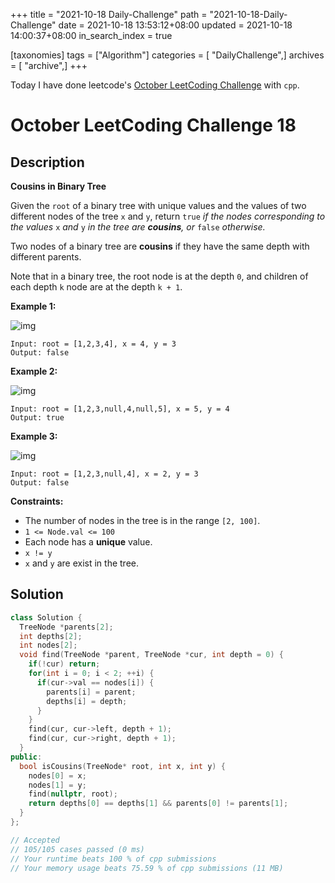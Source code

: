 +++
title = "2021-10-18 Daily-Challenge"
path = "2021-10-18-Daily-Challenge"
date = 2021-10-18 13:53:12+08:00
updated = 2021-10-18 14:00:37+08:00
in_search_index = true

[taxonomies]
tags = ["Algorithm"]
categories = [ "DailyChallenge",]
archives = [ "archive",]
+++

Today I have done leetcode's [October LeetCoding Challenge](https://leetcode.com/problems/cousins-in-binary-tree) with `cpp`.

<!-- more -->

# October LeetCoding Challenge 18

## Description

**Cousins in Binary Tree**

Given the `root` of a binary tree with unique values and the values of two different nodes of the tree `x` and `y`, return `true` *if the nodes corresponding to the values* `x` *and* `y` *in the tree are **cousins**, or* `false` *otherwise.*

Two nodes of a binary tree are **cousins** if they have the same depth with different parents.

Note that in a binary tree, the root node is at the depth `0`, and children of each depth `k` node are at the depth `k + 1`.

 

**Example 1:**

![img](https://assets.leetcode.com/uploads/2019/02/12/q1248-01.png)

```
Input: root = [1,2,3,4], x = 4, y = 3
Output: false
```

**Example 2:**

![img](https://assets.leetcode.com/uploads/2019/02/12/q1248-02.png)

```
Input: root = [1,2,3,null,4,null,5], x = 5, y = 4
Output: true
```

**Example 3:**

![img](https://assets.leetcode.com/uploads/2019/02/13/q1248-03.png)

```
Input: root = [1,2,3,null,4], x = 2, y = 3
Output: false
```

 

**Constraints:**

- The number of nodes in the tree is in the range `[2, 100]`.
- `1 <= Node.val <= 100`
- Each node has a **unique** value.
- `x != y`
- `x` and `y` are exist in the tree.

## Solution

``` cpp
class Solution {
  TreeNode *parents[2];
  int depths[2];
  int nodes[2];
  void find(TreeNode *parent, TreeNode *cur, int depth = 0) {
    if(!cur) return;
    for(int i = 0; i < 2; ++i) {
      if(cur->val == nodes[i]) {
        parents[i] = parent;
        depths[i] = depth;
      }
    }
    find(cur, cur->left, depth + 1);
    find(cur, cur->right, depth + 1);
  }
public:
  bool isCousins(TreeNode* root, int x, int y) {
    nodes[0] = x;
    nodes[1] = y;
    find(nullptr, root);
    return depths[0] == depths[1] && parents[0] != parents[1];
  }
};

// Accepted
// 105/105 cases passed (0 ms)
// Your runtime beats 100 % of cpp submissions
// Your memory usage beats 75.59 % of cpp submissions (11 MB)
```
